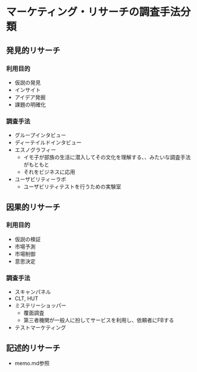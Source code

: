 # マーケティング・リサーチの調査手法分類

## 発見的リサーチ

### 利用目的

- 仮説の発見
- インサイト
- アイデア発掘
- 課題の明確化

### 調査手法

- グループインタビュー
- ディーテイルドインタビュー
- エスノグラフィー
  - イモ子が部族の生活に潜入してその文化を理解する、、みたいな調査手法がもともと
  - それをビジネスに応用
- ユーザビリティーラボ
  - ユーザビリティテストを行うための実験室

## 因果的リサーチ

### 利用目的

- 仮説の検証
- 市場予測
- 市場制御
- 意思決定

### 調査手法

- スキャンパネル
- CLT, HUT
- ミステリーショッパー
  - 覆面調査
  - 第三者機関が一般人に扮してサービスを利用し、依頼者にFBする
- テストマーケティング

## 記述的リサーチ
- memo.md参照
